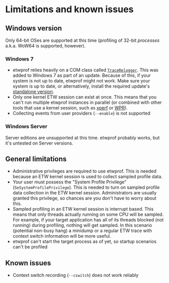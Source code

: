 Limitations and known issues
==========

Windows version
----------

Only 64-bit OSes are supported at this time (profiling of 32-bit *processes* a.k.a. WoW64 is supported, however).

### Windows 7

* etwprof relies heavily on a COM class called [`TraceRelogger`](https://msdn.microsoft.com/en-us/library/windows/desktop/hh706657(v=vs.85).aspx). This was added to Windows 7 as part of an update. Because of this, if your system is not up to date, etwprof might not work. Make sure your system is up to date, or alternatively, install the required update's [standalone version](https://support.microsoft.com/en-us/help/2882822/update-adds-itracerelogger-interface-support-to-windows-embedded-stand).
* Only one kernel ETW session can exist at once. This means that you can't run multiple etwprof instances in parallel (or combined with other tools that use a kernel session, such as [xperf](https://docs.microsoft.com/en-us/previous-versions/windows/it-pro/windows-8.1-and-8/hh162920(v=win.10)) or [WPR](https://docs.microsoft.com/en-us/windows-hardware/test/wpt/windows-performance-recorder)).
* Collecting events from user providers (`--enable`) is not supported

### Windows Server

Server editions are unsupported at this time. etwprof probably works, but it's untested on Server versions.

General limitations
----------

* Administrative privileges are required to use etwprof. This is needed because an ETW kernel session is used to collect sampled profile data.
* Your user must possess the "System Profile Privilege" (`SeSystemProfilePrivilege`). This is needed to turn on sampled profile data collection in the ETW kernel session. Administrators are usually granted this privilege, so chances are you don't have to worry about this.
* Sampled profiling in an ETW kernel session is interrupt based. This means that only threads actually running on some CPU will be sampled. For example, if your target application has all of its threads blocked (not running) during profiling, nothing will get sampled. In this scenario (potential non-busy hang) a minidump or a regular ETW trace with context switch information will be more useful.
* etwprof can't start the target process as of yet, so startup scenarios can't be profiled

Known issues
----------

* Context switch recording (`--cswitch`) does not work reliably